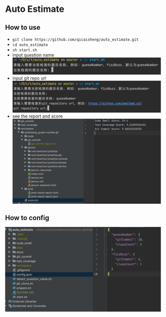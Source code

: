 # Auto Estimate

## How to use
- `git clone https://github.com/qicaisheng/auto_estimate.git`
- `cd auto_estimate`
- `sh start.sh`
- input question name
![image info](./docs/img/how-to-use1.png)
- input git repo url
![image info](./docs/img/how-to-use2.png)
- see the report and score
![image info](./docs/img/score.png)

## How to config
![image info](./docs/img/how-to-config.png)
